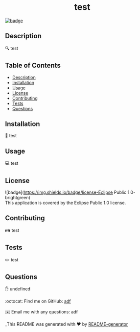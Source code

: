 
  <h1 align="center">test</h1>
  
[![badge](https://img.shields.io/badge/License-EPL%201.0-red.svg)](https://opensource.org/licenses/EPL-1.0)<br />
## Description
🔍 test
## Table of Contents
- [Description](#description)
- [Installation](#installation)
- [Usage](#usage)
- [License](#license)
- [Contributing](#contributing)
- [Tests](#tests)
- [Questions](#questions)
## Installation
💾 test
## Usage
💻 test
## License
![badge](https://img.shields.io/badge/license-Eclipse Public 1.0-brightgreen)
<br />
This application is covered by the Eclipse Public 1.0 license. 
## Contributing
👪 test
## Tests
✏️ test
## Questions
✋ undefined<br />
<br />
:octocat: Find me on GitHub: [adf](https://github.com/adf)<br />
<br />
✉️ Email me with any questions: adf<br /><br />
_This README was generated with ❤️ by [README-generator](https://github.com/cwinters87/readme-generator)
